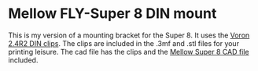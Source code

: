 # Mellow FLY-Super 8 DIN mount
This is my version of a mounting bracket for the Super 8. It uses the [Voron 2.4R2 DIN clips](https://github.com/VoronDesign/Voron-2 "Voron 2.4R2 DIN clips").
The clips are included in the .3mf and .stl files for your printing leisure.
The cad file has the clips and the [Mellow Super 8 CAD file](https://github.com/Mellow-3D/Fly-SB2040/blob/main/Hardware/SB2040.step "Mellow CAD file") included.
